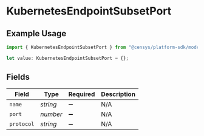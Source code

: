 # KubernetesEndpointSubsetPort

## Example Usage

```typescript
import { KubernetesEndpointSubsetPort } from "@censys/platform-sdk/models/components";

let value: KubernetesEndpointSubsetPort = {};
```

## Fields

| Field              | Type               | Required           | Description        |
| ------------------ | ------------------ | ------------------ | ------------------ |
| `name`             | *string*           | :heavy_minus_sign: | N/A                |
| `port`             | *number*           | :heavy_minus_sign: | N/A                |
| `protocol`         | *string*           | :heavy_minus_sign: | N/A                |